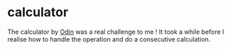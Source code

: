 # calculator

The calculator by <a href="https://www.theodinproject.com/lessons/foundations-calculator">Odin</a> was a real challenge to me !
It took a while before I realise how to handle the operation and do a consecutive calculation.
